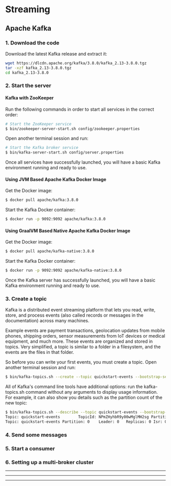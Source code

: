 # Streaming

## Apache Kafka

### 1. Download the code
  Download the latest Kafka release and extract it:
  ```sh
  wget https://dlcdn.apache.org/kafka/3.8.0/kafka_2.13-3.8.0.tgz
  tar -xzf kafka_2.13-3.8.0.tgz
  cd kafka_2.13-3.8.0
  ```
### 2. Start the server
  #### Kafka with ZooKeeper
  Run the following commands in order to start all services in the correct order:
  ```sh
  # Start the ZooKeeper service
  $ bin/zookeeper-server-start.sh config/zookeeper.properties
  ```
  Open another terminal session and run:
  ```sh
  # Start the Kafka broker service
  $ bin/kafka-server-start.sh config/server.properties
  ```
  Once all services have successfully launched, you will have a basic Kafka environment running and ready to use.

#### Using JVM Based Apache Kafka Docker Image
Get the Docker image:
```sh
$ docker pull apache/kafka:3.8.0
```

Start the Kafka Docker container:
```sh
$ docker run -p 9092:9092 apache/kafka:3.8.0
```

#### Using GraalVM Based Native Apache Kafka Docker Image
Get the Docker image:
```sh
$ docker pull apache/kafka-native:3.8.0
```

Start the Kafka Docker container:
```sh
$ docker run -p 9092:9092 apache/kafka-native:3.8.0
```
Once the Kafka server has successfully launched, you will have a basic Kafka environment running and ready to use.

### 3. Create a topic
Kafka is a distributed event streaming platform that lets you read, write, store, and process events (also called records or messages in the documentation) across many machines.

Example events are payment transactions, geolocation updates from mobile phones, shipping orders, sensor measurements from IoT devices or medical equipment, and much more. These events are organized and stored in topics. Very simplified, a topic is similar to a folder in a filesystem, and the events are the files in that folder.

So before you can write your first events, you must create a topic. Open another terminal session and run:
```sh
$ bin/kafka-topics.sh --create --topic quickstart-events --bootstrap-server localhost:9092
```
All of Kafka's command line tools have additional options: run the kafka-topics.sh command without any arguments to display usage information. For example, it can also show you details such as the partition count of the new topic:
```sh
$ bin/kafka-topics.sh --describe --topic quickstart-events --bootstrap-server localhost:9092
Topic: quickstart-events        TopicId: NPmZHyhbR9y00wMglMH2sg PartitionCount: 1       ReplicationFactor: 1	Configs:
Topic: quickstart-events Partition: 0    Leader: 0   Replicas: 0 Isr: 0
```

### 4. Send some messages

### 5. Start a consumer

### 6. Setting up a multi-broker cluster

---
---
---
